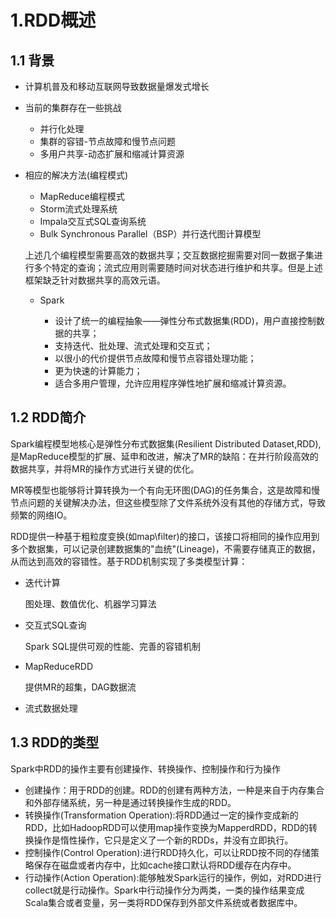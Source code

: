 # 1.RDD概述

## 1.1 背景

- 计算机普及和移动互联网导致数据量爆发式增长

- 当前的集群存在一些挑战

  - 并行化处理
  - 集群的容错-节点故障和慢节点问题
  - 多用户共享-动态扩展和缩减计算资源

- 相应的解决方法(编程模式)

  - MapReduce编程模式
  - Storm流式处理系统
  - Impala交互式SQL查询系统
  - Bulk Synchronous Parallel（BSP）并行迭代图计算模型

  上述几个编程模型需要高效的数据共享；交互数据挖掘需要对同一数据子集进行多个特定的查询；流式应用则需要随时间对状态进行维护和共享。但是上述框架缺乏针对数据共享的高效元语。

     *    Spark

             *  设计了统一的编程抽象——弹性分布式数据集(RDD)，用户直接控制数据的共享；
             *  支持迭代、批处理、流式处理和交互式；
             *  以很小的代价提供节点故障和慢节点容错处理功能；
             *  更为快速的计算能力；
             *  适合多用户管理，允许应用程序弹性地扩展和缩减计算资源。

          

## 1.2 RDD简介

Spark编程模型地核心是弹性分布式数据集(Resilient Distributed Dataset,RDD),是MapReduce模型的扩展、延申和改进，解决了MR的缺陷：在并行阶段高效的数据共享，并将MR的操作方式进行关键的优化。

MR等模型也能够将计算转换为一个有向无环图(DAG)的任务集合，这是故障和慢节点问题的关键解决办法，但这些模型除了文件系统外没有其他的存储方式，导致频繁的网络IO。

RDD提供一种基于粗粒度变换(如map\filter)的接口，该接口将相同的操作应用到多个数据集，可以记录创建数据集的"血统"(Lineage)，不需要存储真正的数据，从而达到高效的容错性。基于RDD机制实现了多类模型计算：

* 迭代计算

  图处理、数值优化、机器学习算法

* 交互式SQL查询

  Spark SQL提供可观的性能、完善的容错机制

* MapReduceRDD

  提供MR的超集，DAG数据流

* 流式数据处理

## 1.3 RDD的类型

Spark中RDD的操作主要有创建操作、转换操作、控制操作和行为操作

* 创建操作：用于RDD的创建。RDD的创建有两种方法，一种是来自于内存集合和外部存储系统，另一种是通过转换操作生成的RDD。
* 转换操作(Transformation Operation):将RDD通过一定的操作变成新的RDD，比如HadoopRDD可以使用map操作变换为MapperdRDD，RDD的转换操作是惰性操作，它只是定义了一个新的RDDs，并没有立即执行。
* 控制操作(Control Operation):进行RDD持久化，可以让RDD按不同的存储策略保存在磁盘或者内存中，比如cache接口默认将RDD缓存在内存中。
* 行动操作(Action Operation):能够触发Spark运行的操作，例如，对RDD进行collect就是行动操作。Spark中行动操作分为两类，一类的操作结果变成Scala集合或者变量，另一类将RDD保存到外部文件系统或者数据库中。

















